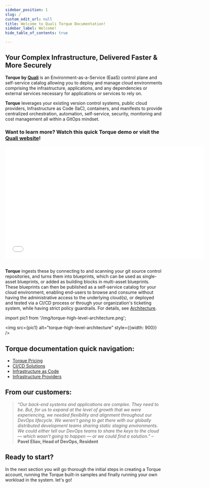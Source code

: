 ```yaml
---
sidebar_position: 1
slug: /
custom_edit_url: null
title: Welcome to Quali Torque Documentation!
sidebar_label: Welcome!
hide_table_of_contents: true

---
```


## Your Complex Infrastructure, Delivered Faster & More Securely


**Torque by [Quali](https://quali.com)** is an Environment-as-a-Service (EaaS) control plane and self-service catalog allowing you to deploy and manage cloud environments comprising the infrastructure, applications, and any dependencies or external services necessary for applications or services to rely on.

**Torque** leverages your existing version control systems, public cloud providers, Infrastructure as Code (IaC), containers, and manifests to provide centralized orchestration, automation, self-service, security, monitoring and cost management all within a GitOps mindset.

### Want to learn more? Watch this quick Torque demo or visit the [Quali website](https://quali.com)!

<div margin="30px">
<iframe class="vidyard_iframe" title="Demo: Introduction to Quali Torque" src="//play.vidyard.com/uQeFtoF8LjEEMMCy5vjmSG.html?" width="640" height="360" scrolling="no" frameborder="0" allowtransparency="true"></iframe>
</div>

<br/>

**Torque** ingests these by connecting to and scanning your git source control repositories, and turns them into blueprints, which can be used as single-asset blueprints, or added as building blocks in multi-asset blueprints. These blueprints can then be published as a self-service catalog for your cloud environment, enabling end-users to browse and consume without having the administrative access to the underlying cloud(s), or deployed and tested via a CI/CD process or through your organization's ticketing system, while having strict policy guardrails. For details, see [Architecture](/overview/Architecture).

import pic1 from '/img/torque-high-level-architecture.png';

<img src={pic1} alt="torque-high-level-architecture" style={{width: 900}} />


## Torque documentation quick navigation:
* [Torque Pricing](https://www.quali.com/pricing/)
* [CI/CD Solutions](/overview/supported-platforms)
* [Infrastructure as Code](/overview/supported-platforms)
* [Infrastructure Providers](/overview/supported-platforms)

## From our customers:
> *“Our back-end systems and applications are complex. They need to be. But, for us to expand at the level of growth that we were experiencing, we needed flexibility and alignment throughout our DevOps lifecycle. We weren’t going to get there with our globally distributed development teams sharing static staging environments. We could either tell our DevOps teams to share the keys to the cloud — which wasn’t going to happen — or we could find a solution.”* – **Pavel Eliav, Head of DevOps, Resident**

## Ready to start?
In the next section you will go thorough the initial steps in creating a Torque account, running the Torque built-in samples and finally running your own workload in the system. let's go!
